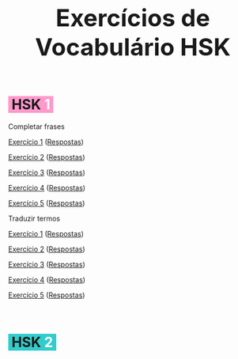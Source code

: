 <p style="text-align: center;"><span style="font-size: 36pt;"><strong>Exercícios de Vocabulário HSK</strong></span></p>
<p> </p>
<h1 class="col-auto characters" style="text-align: left;"><span style="background-color: #ff99cc;"> HSK <span style="color: #ff0000;"><span style="color: #ffffff;">1</span> </span></span><span style="font-size: 14pt;"> </span></h1>

Completar frases

 <a href="HSK1 - CF1.html">Exercício 1</a>
 (<a href="HSK1 - CF1 - respostas.html">Respostas</a>)

 <a href="HSK - CF2.html">Exercício 2</a>
 (<a href="HSK1 - CF2 - respostas.html">Respostas</a>)

  <a href="HSK1 - CF3.html">Exercício 3</a>
 (<a href="HSK1 - CF3 - respostas.html">Respostas</a>)

  <a href="HSK1 - CF4.html">Exercício 4</a>
 (<a href="HSK1 - CF4 - respostas.html">Respostas</a>)

  <a href="HSK1 - CF5.html">Exercício 5</a>
 (<a href="HSK1 - CF5 - respostas.html">Respostas</a>)

 Traduzir termos

 <a href="HSK1 - TT1.html">Exercício 1</a>
 (<a href="HSK1 - TT1 - respostas.html">Respostas</a>)

 <a href="HSK - TT2.html">Exercício 2</a>
 (<a href="HSK1 - TT2 - respostas.html">Respostas</a>)

  <a href="HSK1 - TT3.html">Exercício 3</a>
 (<a href="HSK1 - TT3 - respostas.html">Respostas</a>)

  <a href="HSK1 - TT4.html">Exercício 4</a>
 (<a href="HSK1 - TT4 - respostas.html">Respostas</a>)

  <a href="HSK1 - TT5.html">Exercício 5</a>
 (<a href="HSK1 - TT5 - respostas.html">Respostas</a>)
 
<p> </p>
 
<h1 class="col-auto characters" style="text-align: left;"><span style="background-color: #33cccc;"> HSK <span style="color: #ffffff;">2</span><span style="color: #ff0000;"> </span></span></h1>


